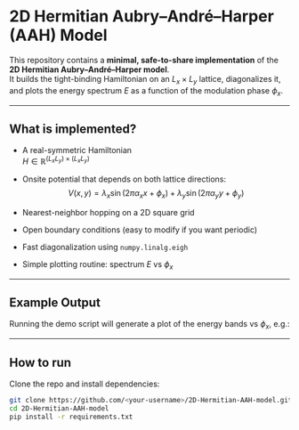 # 2D Hermitian Aubry–André–Harper (AAH) Model

This repository contains a **minimal, safe-to-share implementation** of the **2D Hermitian Aubry–André–Harper model**.  
It builds the tight-binding Hamiltonian on an $L_x \times L_y$ lattice, diagonalizes it, and plots the energy spectrum $E$ as a function of the modulation phase $\phi_x$.

---

## What is implemented?

- A real-symmetric Hamiltonian  
  $H \in \mathbb{R}^{(L_x L_y) \times (L_x L_y)}$  

- Onsite potential that depends on both lattice directions:  
  $$
  V(x,y) = \lambda_x \sin(2\pi \alpha_x x + \phi_x)
         + \lambda_y \sin(2\pi \alpha_y y + \phi_y)
  $$

- Nearest-neighbor hopping on a 2D square grid  
- Open boundary conditions (easy to modify if you want periodic)  
- Fast diagonalization using `numpy.linalg.eigh`  
- Simple plotting routine: spectrum $E$ vs $\phi_x$

---

## Example Output

Running the demo script will generate a plot of the energy bands vs $\phi_x$, e.g.:


---

## How to run

Clone the repo and install dependencies:

```bash
git clone https://github.com/<your-username>/2D-Hermitian-AAH-model.git
cd 2D-Hermitian-AAH-model
pip install -r requirements.txt


